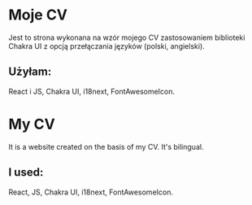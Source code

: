 # Moje CV

Jest to strona wykonana na wzór mojego CV zastosowaniem biblioteki Chakra UI z opcją przełączania języków (polski, angielski). 

## Użyłam:

React i JS, Chakra UI, i18next, FontAwesomeIcon.

# My CV

It is a website created on the basis of my CV. It's bilingual. 

## I used:

React, JS,  Chakra UI, i18next, FontAwesomeIcon.
